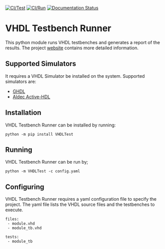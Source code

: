 [![CI/Test](https://github.com/Malcolmnixon/VhdlTest/workflows/CI/Test/badge.svg)](https://github.com/Malcolmnixon/VhdlTest/actions?query=workflow%3ACI%2FTest) [![CI/Run](https://github.com/Malcolmnixon/VhdlTest/workflows/CI/Run/badge.svg)](https://github.com/Malcolmnixon/VhdlTest/actions?query=workflow%3ACI%2FRun) [![Documentation Status](https://readthedocs.org/projects/vhdltest/badge/?version=latest)](https://vhdltest.readthedocs.io/en/latest/?badge=latest)

# VHDL Testbench Runner
This python module runs VHDL testbenches and generates a report of the results.
The project [website](https://vhdltest.readthedocs.io/en/latest/) contains more detailed information.


## Supported Simulators
It requires a VHDL Simulator be installed on the system. Supported simulators are:
- [GHDL](http://ghdl.free.fr/)
- [Aldec Active-HDL](https://www.aldec.com/en/products/fpga_simulation/active-hdl)

## Installation
VHDL Testbench Runner can be installed by running:
```
python -m pip install VHDLTest
```

## Running
VHDL Testbench Runner can be run by;
```
python -m VHDLTest -c config.yaml
```

## Configuring
VHDL Testbench Runner requires a yaml configuration file to specify the project.
The yaml file lists the VHDL source files and the testbenches to execute.
```
files:
 - module.vhd
 - module_tb.vhd
 
tests:
 - module_tb
```
